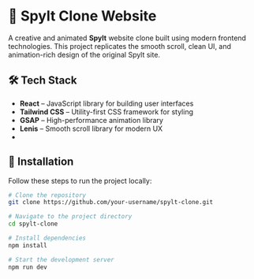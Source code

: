 # 🔁 Spylt Clone Website

A creative and animated **Spylt** website clone built using modern frontend technologies. This project replicates the smooth scroll, clean UI, and animation-rich design of the original Spylt site.


## 🛠 Tech Stack

- **React** – JavaScript library for building user interfaces  
- **Tailwind CSS** – Utility-first CSS framework for styling  
- **GSAP** – High-performance animation library  
- **Lenis** – Smooth scroll library for modern UX
- 

## 🚀 Installation

Follow these steps to run the project locally:

```bash
# Clone the repository
git clone https://github.com/your-username/spylt-clone.git

# Navigate to the project directory
cd spylt-clone

# Install dependencies
npm install

# Start the development server
npm run dev
